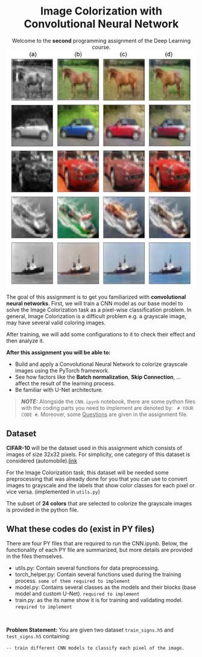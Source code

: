 <h1 align="center">
  Image Colorization with Convolutional Neural Network
</h1>

<p align="center">
  Welcome to the <b>second</b> programming assignment of the Deep Learning course.

  <img src="images/sample_image_colorization.jpg">
</p>



The goal of this assignment is to get you familiarized with **convolutional neural networks**. 
First, we will train a CNN model as our base model to solve the Image Colorization task as a pixel-wise classification problem. In general, Image Colorization is a difficult problem e.g. a grayscale image, may have several valid coloring images.

After training, we will add some configurations to it to check their effect and then analyze it.


**After this assignment you will be able to:**

 - Build and apply a Convolutional Neural Network to colorize grayscale images using the PyTorch framework.
 - See how factors like the **Batch normalization**, **Skip Connection**, ... affect the result of the learning process.
 - Be familiar with U-Net architecture.



 > **_NOTE:_** Alongside the `CNN.ipynb` notebook, there are some python files with the coding parts you need to implement are denoted by: ``` # YOUR CODE #```. Moreover, some <u>Questions</u> are given in the assignment file. 



## Dataset
 
**CIFAR-10** will be the dataset used in this assignment which consists of images of size 32x32 pixels. For simplicity,  one category of this dataset is considered (automobile).[link](https://www.cs.toronto.edu/~kriz/cifar.html)

For the Image Colorization task, this dataset will be needed some preprocessing that was already done for you that you can use to convert images to grayscale and the labels that show color classes for each pixel or vice versa. (implemented in `utils.py`)

The subset of **24 colors** that are selected to colorize the grayscale images is provided in the python file.




## What these codes do (exist in PY files)

There are four PY files that are required to run the CNN.ipynb. Below, the functionality of each PY file are summarized, but more details are provided in the files themselves.

- utils.py: Contain several functions for data preprocessing.
- torch_helper.py: Contain several functions used during the training process. `some of them required to implement`
- model.py: Contains several classes as the models and their blocks (base model and custom U-Net). `required to implement`
- train.py: as the its name show it is for training and validating model. `required to implement`

<br>

**Problem Statement:** You are given two dataset `train_signs.h5` and `test_signs.h5` containing:

    -- train different CNN models to classify each pixel of the image.


